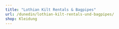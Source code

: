 ```yaml
---
title: "Lothian Kilt Rentals & Bagpipes"
url: /dunedin/lothian-kilt-rentals-und-bagpipes/
shop: Kleidung
---
```

